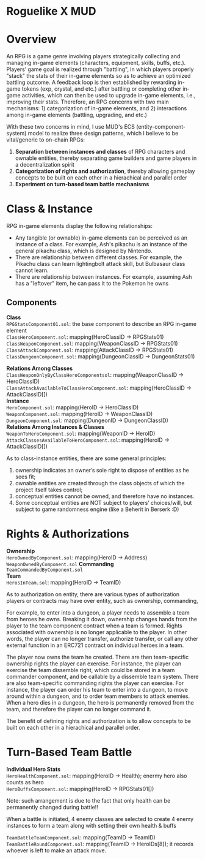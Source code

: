 # Roguelike X MUD

# Overview
An RPG is a game genre involving players strategically collecting and managing in-game elements (characters, equipment, skills, buffs, etc.). Players’ game goal is realized through "battling", in which players properly "stack" the stats of their in-game elements so as to achieve an optimized battling outcome. A feedback loop is then established by rewarding in-game tokens (exp, crystal, and etc.) after battling or completing other in-game activities, which can then be used to upgrade in-game elements, i.e., improving their stats. Therefore, an RPG concerns with two main mechanisms: 1) categorization of in-game elements, and 2) interactions among in-game elements (battling, upgrading, and etc.)

With these two concerns in mind, I use MUD's ECS (entity-component-system) model to realize three design patterns, which I believe to be vital/generic to on-chain RPGs:
1) **Separation between instances and classes** of RPG characters and ownable entities, thereby separating game builders and game players in a decentralization spirit
2) **Categorization of rights and authorization**, thereby allowing gameplay concepts to be built on each other in a hierachical and parallel order
3) **Experiment on turn-based team battle mechanisms**


# Class & Instance  
RPG in-game elements display the following relationships:
- Any tangible (or ownable) in-game elements can be perceived as an instance of a class. For example, Ash's pikachu is an instance of the general pikachu class, which is designed by Nintendo. 
- There are relationship between different classes. For example, the Pikachu class can learn lightingbolt attack skill, but Bulbasaur class cannot learn. 
- There are relationship between instances. For example, assuming Ash has a "leftover" item, he can pass it to the Pokemon he owns  
## Components  
**Class**  
``RPGStatsComponent01.sol``: the base component to describe an RPG in-game element  
``ClassHeroComponent.sol``: mapping(HeroClassID -> RPGStats01)  
``ClassWeaponComponent.sol``: mapping(WeaponClassID -> RPGStats01)  
``ClassAttackComponent.sol``: mapping(AttackClassID -> RPGStats01)  
``ClassDungeonComponent.sol``: mapping(DungeonClassID -> DungeonStats01)  
<!-- StatusClassComponent: mapping(StatusClassID -> RPGStats) -->
**Relations Among Classes**  
``ClassWeaponOnlyByClassHeroComponentsol``: mapping(WeaponClassID -> HeroClassID)  
``ClassAttackAvailableToClassHeroComponent.sol``: mapping(HeroClassID -> AttackClassID[])  
**Instance**  
``HeroComponent.sol``: mapping(HeroID -> HeroClassID)  
``WeaponComponent.sol``: mapping(HeroID -> WeaponClassID)  
``DungeonComponent.sol``: mapping(DungeonID -> DungeonClassID)  
**Relations Among Instances & Classes**  
``WeaponToHeroComponent.sol``: mapping(WeaponID -> HeroID)  
``AttackClassesAvailableToHeroComponent.sol``: mapping(HeroID -> AttackClassID[])  

As to class-instance entities, there are some general principles:
1) ownership indicates an owner’s sole right to dispose of entities as he sees fit;
2) ownable entities are created through the class objects of which the project itself takes control;
3) conceptual entities cannot be owned, and therefore have no instances. 
4) Some conceptual entities are NOT subject to players’ choices/will, but subject to game randomness engine (like a Beherit in Berserk :D)

# Rights & Authorizations  
**Ownership**  
``HeroOwnedByComponent.sol``: mapping(HeroID -> Address)  
``WeaponOwnedByComponent.sol``
**Commanding**  
``TeamCommandedByComponent.sol``  
**Team**  
``HerosInTeam.sol``: mapping(HeroID -> TeamID)  

As to authorization on entity, there are various types of authorization players or contracts may have over entity, such as ownership, commanding, 

For example, to enter into a dungeon, a player needs to assemble a team from heroes he owns. Breaking it down, ownership changes hands from the player to the team component contract when a team is formed. Rights associated with ownership is no longer applicable to the player. In other words, the player can no longer transfer, authorize transfer, or call any other external function in an ERC721 contract on individual heroes in a team. 

The player now owns the team he created. There are then team-specific ownership rights the player can exercise. For instance, the player can exercise the team dissemble right, which could be stored in a team commander component, and be callable by a dissemble team system. There are also team-specific commanding rights the player can exercise. For instance, the player can order his team to enter into a dungeon, to move around within a dungeon, and to order team members to attack enemies. When a hero dies in a dungeon, the hero is permanently removed from the team, and therefore the player can no longer command it.

The benefit of defining rights and authorization is to allow concepts to be built on each other in a hierachical and parallel order. 

# Turn-Based Team Battle  
**Individual Hero Stats**  
``HeroHealthComponent.sol``: mapping(HeroID -> Health); enermy hero also counts as hero  
``HeroBuffsComponent.sol``: mapping(HeroID -> RPGStats01[])

Note: such arrangement is due to the fact that only health can be permanently changed during battle!!

When a battle is initiated, 4 enemy classes are selected to create 4 enemy instances to form a team along with setting their own health & buffs 

``TeamBattleTeamComponent.sol``: mapping(TeamID -> TeamID)  
``TeamBattleRoundComponent.sol``: mapping(TeamID -> HeroIDs[8]); it records whoever is left to make an attack move.

